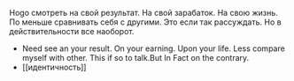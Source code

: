 
Hogo смотреть на свой результат. На свой зарабаток. На свою жизнь. По меньше сравнивать себя с другими. Это если так рассуждать. Но в действительности все наоборот.

- Need see an your result. On your earning. Upon your life. Less compare myself with other. This if so to talk.But In Fact on the contrary.
- [[идентичность]]
